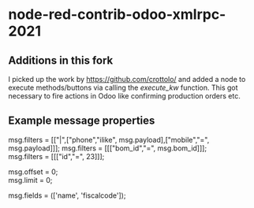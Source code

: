 # node-red-contrib-odoo-xmlrpc-2021

## Additions in this fork

I picked up the work by https://github.com/crottolo/ and added a node to execute methods/buttons via calling the *execute_kw* function. This got necessary to fire actions in Odoo like confirming production orders etc.

## Example message properties

msg.filters = [["|",["phone","ilike", msg.payload],["mobile","=", msg.payload]]];
msg.filters = [[["bom_id","=", msg.bom_id]]];  
msg.filters = [[["id","=", 23]]];

msg.offset = 0;  
msg.limit = 0;

msg.fields = (['name', 'fiscalcode']); 
